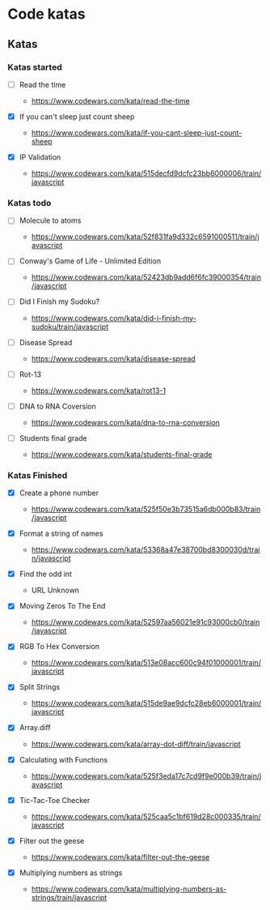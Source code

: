 # Code katas

## Katas

### Katas started
- [ ] Read the time
  - https://www.codewars.com/kata/read-the-time

- [X] If you can't sleep just count sheep
  - https://www.codewars.com/kata/if-you-cant-sleep-just-count-sheep

- [x] IP Validation
  - https://www.codewars.com/kata/515decfd9dcfc23bb6000006/train/javascript

### Katas todo
- [ ] Molecule to atoms
  - https://www.codewars.com/kata/52f831fa9d332c6591000511/train/javascript

- [ ] Conway's Game of Life - Unlimited Edition
  - https://www.codewars.com/kata/52423db9add6f6fc39000354/train/javascript

- [ ] Did I Finish my Sudoku?
  - https://www.codewars.com/kata/did-i-finish-my-sudoku/train/javascript

- [ ] Disease Spread
  - https://www.codewars.com/kata/disease-spread

- [ ] Rot-13
  - https://www.codewars.com/kata/rot13-1

- [ ] DNA to RNA Coversion
  - https://www.codewars.com/kata/dna-to-rna-conversion

- [ ] Students final grade
  - https://www.codewars.com/kata/students-final-grade

### Katas Finished
- [x] Create a phone number
  - https://www.codewars.com/kata/525f50e3b73515a6db000b83/train/javascript

- [x] Format a string of names
  - https://www.codewars.com/kata/53368a47e38700bd8300030d/train/javascript

- [x] Find the odd int
  - URL Unknown

- [x] Moving Zeros To The End
  - https://www.codewars.com/kata/52597aa56021e91c93000cb0/train/javascript

- [x] RGB To Hex Conversion
  - https://www.codewars.com/kata/513e08acc600c94f01000001/train/javascript

- [x] Split Strings
  - https://www.codewars.com/kata/515de9ae9dcfc28eb6000001/train/javascript

- [x] Array.diff
  - https://www.codewars.com/kata/array-dot-diff/train/javascript

- [x] Calculating with Functions
  - https://www.codewars.com/kata/525f3eda17c7cd9f9e000b39/train/javascript

- [x] Tic-Tac-Toe Checker
  - https://www.codewars.com/kata/525caa5c1bf619d28c000335/train/javascript

- [x] Filter out the geese
  - https://www.codewars.com/kata/filter-out-the-geese

- [x] Multiplying numbers as strings
  - https://www.codewars.com/kata/multiplying-numbers-as-strings/train/javascript
